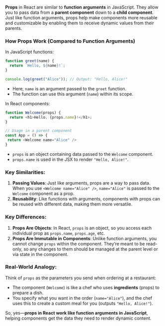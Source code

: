 **Props** in React are similar to **function arguments** in JavaScript. They allow you to pass data from a **parent component** down to a **child component**. Just like function arguments, props help make components more reusable and customizable by enabling them to receive dynamic values from their parents.

### How Props Work (Compared to Function Arguments)

In JavaScript functions:
```javascript
function greet(name) {
  return `Hello, ${name}!`;
}

console.log(greet("Alice")); // Output: "Hello, Alice!"
```
- Here, `name` is an argument passed to the `greet` function.
- The function can use this argument (`name`) within its scope.

In React components:
```javascript
function Welcome(props) {
  return <h1>Hello, {props.name}!</h1>;
}

// Usage in a parent component
const App = () => {
 return <Welcome name="Alice" />
}
```
- `props` is an object containing data passed to the `Welcome` component.
- `props.name` is used in the JSX to render `"Hello, Alice!"`.

### Key Similarities:
1. **Passing Values**: Just like arguments, props are a way to pass data. When you use `<Welcome name="Alice" />`, `name="Alice"` is passed to the `Welcome` component as a prop.
2. **Reusability**: Like functions with arguments, components with props can be reused with different data, making them more versatile.

### Key Differences:
1. **Props Are Objects**: In React, `props` is an object, so you access each individual prop as `props.name`, `props.age`, etc.
2. **Props Are Immutable in Components**: Unlike function arguments, you cannot change `props` within the component. They’re meant to be read-only, so any changes to them should be managed at the parent level or via state in the component.

### Real-World Analogy:
Think of `props` as the parameters you send when ordering at a restaurant:
- The component (`Welcome`) is like a chef who uses **ingredients** (props) to prepare a dish.
- You specify what you want in the order (`name="Alice"`), and the chef uses this to create a custom meal for you (outputs `"Hello, Alice!"`).

So, yes—**props in React work like function arguments in JavaScript**, helping components get the data they need to render dynamic content.